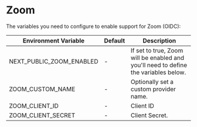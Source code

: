 # Zoom

The variables you need to configure to enable support for Zoom (OIDC):

| Environment Variable         | Default | Description                                                                                        |
| ---------------------------- | ------- |----------------------------------------------------------------------------------------------------|
| NEXT_PUBLIC_ZOOM_ENABLED | -       | If set to true, Zoom will be enabled and you'll need to define the variables below. |
| ZOOM_CUSTOM_NAME         | -       | Optionally set a custom provider name.                                                             |
| ZOOM_CLIENT_ID           | -       | Client ID                                                                                          |
| ZOOM_CLIENT_SECRET       | -       | Client Secret.                                                                                     |
